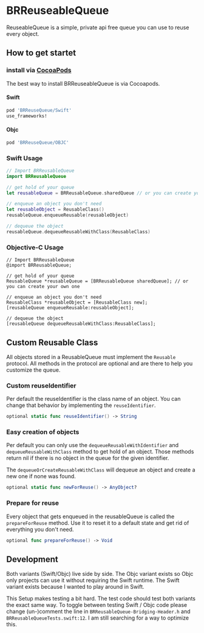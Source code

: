 # BRReuseableQueue

ReuseableQueue is a simple, private api free queue you can use to reuse every object.

## How to get startet

### install via [CocoaPods](http://cocoapods.org/)
The best way to install BRReuseableQueue is via Cocoapods.

#### Swift
```ruby
pod 'BRReuseQueue/Swift'
use_frameworks!
```

#### Objc
```ruby
pod 'BRReuseQueue/OBJC'
```

### Swift Usage

```swift
// Import BRReusableQueue
import BRReusableQueue

// get hold of your queue
let reusableQueue = BRReusableQueue.sharedQueue // or you can create your own one

// enqueue an object you don't need
let reusableObject = ReusableClass()
reusableQueue.enqueueReusable(reusableObject)

// dequeue the object
reusableQueue.dequeueReusableWithClass(ReusableClass)
```

### Objective-C Usage

```objc
// Import BRReusableQueue
@import BRReusableQueue;

// get hold of your queue
ReusableQueue *reusableQueue = [BRReusableQueue sharedQueue]; // or you can create your own one

// enqueue an object you don't need
ReusableClass *reusableObject = [ReusableClass new];
[reusableQueue enqueueReusable:reusableObject];

// dequeue the object
[reusableQueue dequeueReusableWithClass:ReusableClass];
```

## Custom Reusable Class

All objects stored in a ReusableQueue must implement the `Reusable` protocol. All methods in the protocol are optional and are there to help you customize the queue.

### Custom reuseIdentifier

Per default the reuseIdentifier is the class name of an object. You can change that behavior by implementing the `reuseIdentifier`.

```swift
optional static func reuseIdentifier() -> String
```

### Easy creation of objects

Per default you can only use the `dequeueReusableWithIdentifier` and `dequeueReusableWithClass` method to get hold of an object. Those methods return nil if there is no object in the queue for the given identifier.

The `dequeueOrCreateReusableWithClass` will dequeue an object and create a new one if none was found.

```swift
optional static func newForReuse() -> AnyObject?
```

### Prepare for reuse

Every object that gets enqueued in the reusableQueue is called the `prepareForReuse` method. Use it to reset it to a default state and get rid of everything you don't need.

```swift
optional func prepareForReuse() -> Void
```

## Development

Both variants (Swift/Objc) live side by side. The Objc variant exists so Objc only projects can use it without requiring the Swift runtime. The Swift variant exists because I wanted to play around in Swift. 

This Setup makes testing a bit hard. The test code should test both variants the exact same way. To toggle between testing Swift / Objc code please change (un-)comment the line in `BRReusableQueue-Bridging-Header.h` and `BRReusableQueueTests.swift:12`. I am still searching for a way to optimize this.